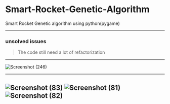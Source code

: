 # Smart-Rocket-Genetic-Algorithm
Smart Rocket Genetic algorithm using python(pygame)

---
### unsolved issues

> The code still need a lot of refactorization 

---
![Screenshot (246)](https://user-images.githubusercontent.com/48150537/137541083-1db14316-56f8-4eeb-943f-cb6be90e24dc.png)

---
![Screenshot (83)](https://user-images.githubusercontent.com/48150537/118132763-afb72a00-b41d-11eb-9acf-08ea532db78c.png)
![Screenshot (81)](https://user-images.githubusercontent.com/48150537/118132091-ed678300-b41c-11eb-9ef1-1e2dd8eb81e4.png)
![Screenshot (82)](https://user-images.githubusercontent.com/48150537/118132448-55b66480-b41d-11eb-8e0e-0ab4bbca91b9.png)
---
